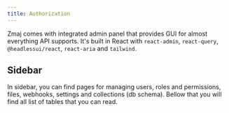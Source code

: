 ```yaml
---
title: Authorization
---
```


Zmaj comes with integrated admin panel that provides GUI for almost everything API supports.
It's built in React with `react-admin`, `react-query`, `@headlessui/react`, `react-aria` and `tailwind`.

## Sidebar

In sidebar, you can find pages for managing users, roles and permissions, files, webhooks, settings and
collections (db schema).
Bellow that you will find all list of tables that you can read.
